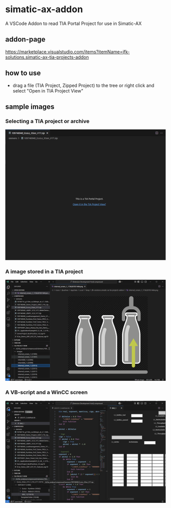 # simatic-ax-addon
A VSCode Addon to read TIA Portal Project for use in Simatic-AX

## addon-page

https://marketplace.visualstudio.com/items?itemName=jfk-solutions.simatic-ax-tia-projects-addon

## how to use

- drag a file (TIA Project, Zipped Project) to the tree or right click and select "Open in TIA Project View"

## sample images

### Selecting a TIA project or archive

![sample1](sample1.png)

### A image stored in a TIA project

![sample2](sample2.png)

### A VB-script and a WinCC screen

![sample3](sample3.png)
